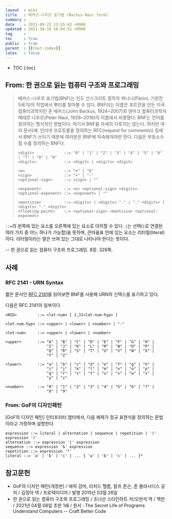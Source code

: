 ```yaml
---
layout  : wiki
title   : 배커스-나우르 표기법 (Backus-Naur form)
summary : 
date    : 2021-09-23 13:55:43 +0900
updated : 2021-10-10 16:04:51 +0900
tag     : 
toc     : true
public  : true
parent  : [[root-index]]
latex   : false
---
```

* TOC
{:toc}

## From: 한 권으로 읽는 컴퓨터 구조와 프로그래밍

> 배커스-나우르 표기법(BNF)는 인도 산스크리트 철학자 파니니(Pāṇini, 기원전 5세기)의 작업에서 뿌리를 찾아볼 수 있다.
BNF라는 이름은 포트란을 만든 미국 컴퓨터과학자인 존 배커스(John Backus, 1924~2007)와 덴마크 컴퓨터과학자 페테르 나우르(Peter Naur, 1928~2016)의 이름에서 비롯됐다.
BNF는 언어를 정의하는 형식적인 방법이다. 여기서 BNF를 자세히 다루지는 않는다.
하지만 여러 문서(예: 인터넷 프로토콜을 정의하는 RFC(request for comments)) 등에서 BNF가 쓰이기 때문에 여러분은 BNF에 익숙해져야만 한다.
다음은 부동소수점 수를 정의하는 BNF다.
>
> ```bnf
> <digit>             ::= "0" | "1" | "2" | "3" | "4" | "5" | "6" | "7" | "8" | "9"
> <digits>            ::= <digit> | <digits> <digit>
>
> <e>                 ::= "e" | "E"
> <sign>              ::= "+" | "-"
> <optional-sign>     ::= <sign> | ""
>
> <exponent>          ::= <e> <optional-sign> <digits>
> <optional-exponent> ::= <exponent> | ""
>
> <mantissa>          ::= <digits> | <digits> "." | "." <digits> | <digits> "." <digits>
> <floating-point>    ::= <optional-sign> <mantissa> <optional-exponent>
> ```
>
`::=`의 왼쪽에 있는 요소를 오른쪽에 있는 요소로 대치할 수 있다. `|`는 선택(`|`로 연결된 여러 가지 중 어느 하나가 가능함)을 뜻하며,
큰따옴표 안에 있는 요소는 리터럴(literal)이다. 리터럴이라는 말은 쓰여 있는 그대로 나타나야 한다는 뜻이다.
>
-- 한 권으로 읽는 컴퓨터 구조와 프로그래밍. 8장. 326쪽.

## 사례
### RFC 2141 - URN Syntax

짧은 문서인 [RFC 2141]( https://www.ietf.org/rfc/rfc2141.txt )를 읽어보면 BNF를 사용해 URN의 신택스를 표기하고 있다.

다음은 RFC 2141의 일부이다.

```bnf
<NID>         ::= <let-num> [ 1,31<let-num-hyp> ]

<let-num-hyp> ::= <upper> | <lower> | <number> | "-"

<let-num>     ::= <upper> | <lower> | <number>

<upper>       ::= "A" | "B" | "C" | "D" | "E" | "F" | "G" | "H" |
                  "I" | "J" | "K" | "L" | "M" | "N" | "O" | "P" |
                  "Q" | "R" | "S" | "T" | "U" | "V" | "W" | "X" |
                  "Y" | "Z"

<lower>       ::= "a" | "b" | "c" | "d" | "e" | "f" | "g" | "h" |
                  "i" | "j" | "k" | "l" | "m" | "n" | "o" | "p" |
                  "q" | "r" | "s" | "t" | "u" | "v" | "w" | "x" |
                  "y" | "z"

<number>      ::= "0" | "1" | "2" | "3" | "4" | "5" | "6" | "7" |
                  "8" | "9"
```

### From: GoF의 디자인패턴

[GoF의 디자인 패턴] 인터프리터 챕터에서, 다음 예제가 정규 표현식을 정의하는 문법이라고 가정하며 설명한다.

```bnf
expression ::= literal | alternation | sequence | repetition | '(' expression ')'
alternation ::= expression '|' expression
sequence ::= expression '&' expression
repetition ::= expression '*'
literal ::= 'a' | 'b' | 'c' | ... { 'a' | 'b' | 'c' | ... }*
```


## 참고문헌

- GoF의 디자인 패턴(개정판) / 에릭 감마, 리처드 헬름, 랄프 존슨, 존 블라시디스 공저 / 김정아 역 / 프로텍미디어 / 발행 2015년 03월 26일
- 한 권으로 읽는 컴퓨터 구조와 프로그래밍 / 조너선 스타인하트 저/오현석 역 / 책만 / 2021년 04월 08일 초판 1쇄 / 원서 : The Secret Life of Programs: Understand Computers -- Craft Better Code

